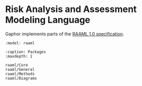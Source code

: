 # Risk Analysis and Assessment Modeling Language

Gaphor implements parts of the [RAAML 1.0 specification](https://www.omg.org/spec/RAAML).


```{diagram} RAAML diagram
:model: raaml
```

```{toctree}
:caption: Packages
:maxdepth: 1

raaml/Core
raaml/General
raaml/Methods
raaml/Diagrams
```
